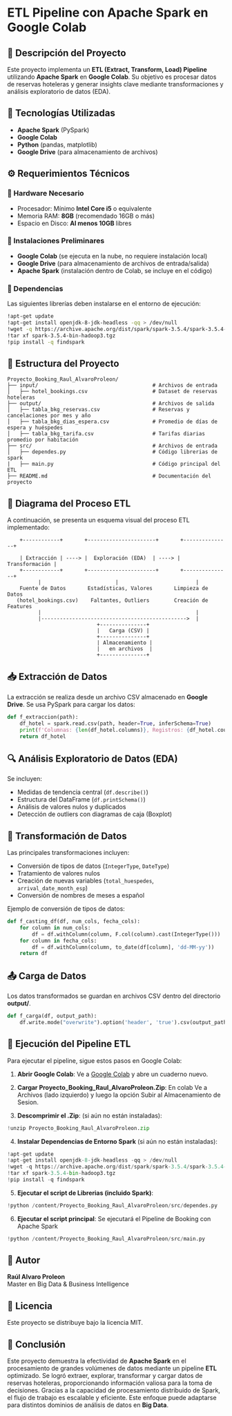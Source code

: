 # ETL Pipeline con Apache Spark en Google Colab

## 📌 Descripción del Proyecto
Este proyecto implementa un **ETL (Extract, Transform, Load) Pipeline** utilizando **Apache Spark** en **Google Colab**. Su objetivo es procesar datos de reservas hoteleras y generar insights clave mediante transformaciones y análisis exploratorio de datos (EDA).

## 🚀 Tecnologías Utilizadas
- **Apache Spark** (PySpark)
- **Google Colab**
- **Python** (pandas, matplotlib)
- **Google Drive** (para almacenamiento de archivos)

## ⚙️ Requerimientos Técnicos
### 📌 Hardware Necesario
- Procesador: Mínimo **Intel Core i5** o equivalente
- Memoria RAM: **8GB** (recomendado 16GB o más)
- Espacio en Disco: **Al menos 10GB** libres

### 📌 Instalaciones Preliminares
- **Google Colab** (se ejecuta en la nube, no requiere instalación local)
- **Google Drive** (para almacenamiento de archivos de entrada/salida)
- **Apache Spark** (instalación dentro de Colab, se incluye en el código)

### 📌 Dependencias
Las siguientes librerías deben instalarse en el entorno de ejecución:
```bash
!apt-get update
!apt-get install openjdk-8-jdk-headless -qq > /dev/null
!wget -q https://archive.apache.org/dist/spark/spark-3.5.4/spark-3.5.4-bin-hadoop3.tgz
!tar xf spark-3.5.4-bin-hadoop3.tgz
!pip install -q findspark
```

## 📂 Estructura del Proyecto
```
Proyecto_Booking_Raul_AlvaroProleon/
├── input/                                     # Archivos de entrada
│   ├── hotel_bookings.csv                     # Dataset de reservas hoteleras
├── output/                                    # Archivos de salida
│   ├── tabla_bkg_reservas.csv                 # Reservas y cancelaciones por mes y año
│   ├── tabla_bkg_dias_espera.csv              # Promedio de días de espera y huéspedes
│   ├── tabla_bkg_tarifa.csv                   # Tarifas diarias promedio por habitación
├── src/                                       # Archivos de entrada
│   ├── dependes.py                            # Código librerias de spark 
|   ├── main.py                                # Código principal del ETL
├── README.md                                  # Documentación del proyecto
```

## 🔄 Diagrama del Proceso ETL
A continuación, se presenta un esquema visual del proceso ETL implementado:

```
    +------------+       +----------------------+       +---------------+     

    | Extracción | ----> |  Exploración (EDA)  | ----> | Transformación |
    +------------+       +----------------------+       +---------------+
          |                        |                         |
    Fuente de Datos       Estadísticas, Valores       Limpieza de Datos  
   (hotel_bookings.csv)    Faltantes, Outliers        Creación de Features
          |                                                  |
          |----------------------------------------------->  |
                             +---------------+ 
                             |   Carga (CSV) | 
                             +---------------+ 
                             | Almacenamiento | 
                             |   en archivos  |
                             +---------------+
```

## 📥 Extracción de Datos
La extracción se realiza desde un archivo CSV almacenado en **Google Drive**. Se usa PySpark para cargar los datos:
```python
def f_extraccion(path):
    df_hotel = spark.read.csv(path, header=True, inferSchema=True)
    print(f'Columnas: {len(df_hotel.columns)}, Registros: {df_hotel.count()}')
    return df_hotel  
```

## 🔍 Análisis Exploratorio de Datos (EDA)
Se incluyen:
- Medidas de tendencia central (`df.describe()`)
- Estructura del DataFrame (`df.printSchema()`)
- Análisis de valores nulos y duplicados
- Detección de outliers con diagramas de caja (Boxplot)

## 🔄 Transformación de Datos
Las principales transformaciones incluyen:
- Conversión de tipos de datos (`IntegerType`, `DateType`)
- Tratamiento de valores nulos
- Creación de nuevas variables (`total_huespedes`, `arrival_date_month_esp`)
- Conversión de nombres de meses a español

Ejemplo de conversión de tipos de datos:
```python
def f_casting_df(df, num_cols, fecha_cols):
    for column in num_cols:
        df = df.withColumn(column, F.col(column).cast(IntegerType()))
    for column in fecha_cols:
        df = df.withColumn(column, to_date(df[column], 'dd-MM-yy'))
    return df
```

## 📤 Carga de Datos
Los datos transformados se guardan en archivos CSV dentro del directorio **output/**.
```python
def f_carga(df, output_path):
    df.write.mode("overwrite").option('header', 'true').csv(output_path)
```

## 🏁 Ejecución del Pipeline ETL
Para ejecutar el pipeline, sigue estos pasos en Google Colab:

1. **Abrir Google Colab**: Ve a [Google Colab](https://colab.research.google.com/) y abre un cuaderno nuevo.

2. **Cargar Proyecto_Booking_Raul_AlvaroProleon.Zip**: En colab Ve a Archivos (lado izquierdo) y luego la opción Subir al Almacenamiento de Sesion.

3. **Descomprimir el .Zip**: (si aún no están instaladas):
```python
!unzip Proyecto_Booking_Raul_AlvaroProleon.zip
```
4. **Instalar Dependencias de Entorno Spark** (si aún no están instaladas):
```python
!apt-get update
!apt-get install openjdk-8-jdk-headless -qq > /dev/null
!wget -q https://archive.apache.org/dist/spark/spark-3.5.4/spark-3.5.4-bin-hadoop3.tgz
!tar xf spark-3.5.4-bin-hadoop3.tgz
!pip install -q findspark
```
5. **Ejecutar el script de Librerias (incluido Spark)**:
```python
!python /content/Proyecto_Booking_Raul_AlvaroProleon/src/dependes.py
```
6. **Ejecutar el script principal**: Se ejecutará el Pipeline de Booking con Apache Spark
```python
!python /content/Proyecto_Booking_Raul_AlvaroProleon/src/main.py
```

## 📌 Autor
**Raúl Alvaro Proleon**  
Master en Big Data & Business Intelligence  

## 📜 Licencia
Este proyecto se distribuye bajo la licencia MIT.

## 📢 Conclusión
Este proyecto demuestra la efectividad de **Apache Spark** en el procesamiento de grandes volúmenes de datos mediante un pipeline **ETL** optimizado. Se logró extraer, explorar, transformar y cargar datos de reservas hoteleras, proporcionando información valiosa para la toma de decisiones. Gracias a la capacidad de procesamiento distribuido de Spark, el flujo de trabajo es escalable y eficiente. Este enfoque puede adaptarse para distintos dominios de análisis de datos en **Big Data**.

